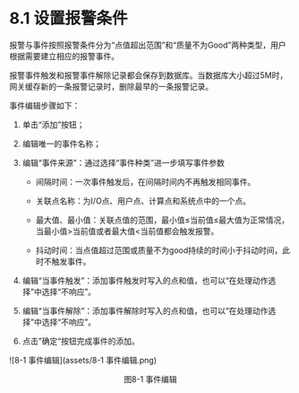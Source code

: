 # 8.1 设置报警条件

报警与事件按照报警条件分为“点值超出范围”和“质量不为Good”两种类型，用户根据需要建立相应的报警事件。

报警事件触发和报警事件解除记录都会保存到数据库。当数据库大小超过5M时，网关缓存新的一条报警记录时，删除最早的一条报警记录。

事件编辑步骤如下：

1.  单击“添加”按钮； 

2. 编辑唯一的事件名称； 

3. 编辑“事件来源”：通过选择“事件种类”进一步填写事件参数 

   - 间隔时间：一次事件触发后，在间隔时间内不再触发相同事件。

   - 关联点名称：为I/O点、用户点、计算点和系统点中的一个点。 
   - 最大值、最小值：关联点值的范围，最小值≤当前值≤最大值为正常情况，当最小值>当前值或者最大值<当前值都会触发报警。 
   - 抖动时间：当点值超过范围或质量不为good持续的时间小于抖动时间，此时不触发事件。 

4. 编辑“当事件触发”：添加事件触发时写入的点和值，也可以“在处理动作选择”中选择“不响应”。

5. 编辑“当事件解除”：添加事件解除时写入的点和值，也可以“在处理动作选择”中选择“不响应”。 

6. 点击”确定“按钮完成事件的添加。

![8-1 事件编辑](assets/8-1 事件编辑.png)

<center>图8-1 事件编辑</center>


